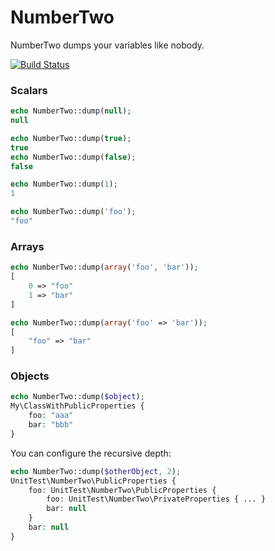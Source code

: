 # NumberTwo

NumberTwo dumps your variables like nobody.

[![Build Status](https://travis-ci.org/mnapoli/NumberTwo.png?branch=master)](https://travis-ci.org/mnapoli/NumberTwo)

### Scalars

```php
echo NumberTwo::dump(null);
null

echo NumberTwo::dump(true);
true
echo NumberTwo::dump(false);
false

echo NumberTwo::dump(1);
1

echo NumberTwo::dump('foo');
"foo"
```

### Arrays

```php
echo NumberTwo::dump(array('foo', 'bar'));
[
    0 => "foo"
    1 => "bar"
]

echo NumberTwo::dump(array('foo' => 'bar'));
[
    "foo" => "bar"
]
```

### Objects

```php
echo NumberTwo::dump($object);
My\ClassWithPublicProperties {
    foo: "aaa"
    bar: "bbb"
}
```

You can configure the recursive depth:

```php
echo NumberTwo::dump($otherObject, 2);
UnitTest\NumberTwo\PublicProperties {
    foo: UnitTest\NumberTwo\PublicProperties {
        foo: UnitTest\NumberTwo\PrivateProperties { ... }
        bar: null
    }
    bar: null
}
```
